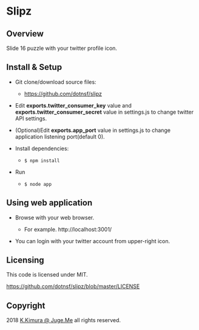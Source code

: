 # Slipz


## Overview

Slide 16 puzzle with your twitter profile icon.


## Install & Setup

- Git clone/download source files:

    - https://github.com/dotnsf/slipz

- Edit **exports.twitter_consumer_key** value and **exports.twitter_consumer_secret** value in settings.js to change twitter API settings.

- (Optional)Edit **exports.app_port** value in settings.js to change application listening port(default 0).

- Install dependencies:

    - `$ npm install`

- Run

    - `$ node app`

## Using web application

- Browse with your web browser.

    - For example. http://localhost:3001/

- You can login with your twitter account from upper-right icon.


## Licensing

This code is licensed under MIT.

https://github.com/dotnsf/slipz/blob/master/LICENSE


## Copyright

2018 [K.Kimura @ Juge.Me](https://github.com/dotnsf) all rights reserved.
